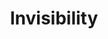 ---
title: "Invisibility"
index:
  - invisibility
permalink: /spells/invisibility/
tags:
  - Spell
  - 2nd Level
  - Illusion
available_for:
  - Bard
  - Sorcerer
  - Warlock
  - Wizard
level: "2nd Level"
school: "Illusion"
range: "Touch"
comp:
  - V
  - S
  - M
material: "an eyelash encased in gum arabic."
duration: "1 Hour"
concentration: true
description: |
  A creature you touch becomes invisible until the spell ends. Anything the target is wearing or carrying is invisible as long as it is on the target's person. The spell ends for a target that attacks or casts a spell.

  **At higher levels.** When you cast this spell using a spell slot of 3rd level or higher, you can target one additional creature for each slot level above 2nd.
excerpt: "A creature you touch becomes invisible until the spell ends."
source: "Basic Rules"
---